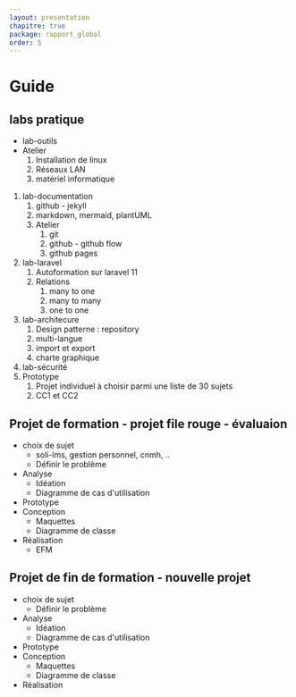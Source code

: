```yaml
---
layout: presentation
chapitre: true
package: rapport_global
order: 5
---
```


# Guide

## labs pratique

- lab-outils
- Atelier
  1. Installation de linux
  2. Réseaux LAN
  3. matériel informatique

1. lab-documentation
   1. github - jekyll
   2. markdown, mermaid, plantUML
   3. Atelier
      1. git
      2. github - github flow
      3. github pages
2. lab-laravel
   1. Autoformation sur laravel 11
   2. Relations
      1. many to one
      2. many to many
      3. one to one
3. lab-architecure
   1. Design patterne : repository
   2. multi-langue
   3. import et export
   4. charte graphique
4. lab-sécurité
5. Prototype 
   1. Projet individuel à choisir parmi une liste de 30 sujets
   2. CC1 et CC2

## Projet de formation - projet file rouge - évaluaion

- choix de sujet
  - soli-lms, gestion personnel, cnmh, ..
  - Définir le problème
- Analyse
  - Idéation
  - Diagramme de cas d'utilisation
- Prototype
- Conception
  - Maquettes
  - Diagramme de classe
- Réalisation
  - EFM

## Projet de fin de formation - nouvelle projet

- choix de sujet
  - Définir le problème
- Analyse
  - Idéation
  - Diagramme de cas d'utilisation
- Prototype
- Conception
  - Maquettes
  - Diagramme de classe
- Réalisation